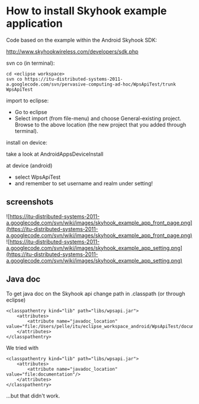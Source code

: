 # How to install Skyhook example application #

Code based on the example within the Android Skyhook SDK:

http://www.skyhookwireless.com/developers/sdk.php


svn co (in terminal):

```
cd <eclipse workspace>
svn co https://itu-distributed-systems-2011-a.googlecode.com/svn/pervasive-computing-ad-hoc/WpsApiTest/trunk WpsApiTest
```

import to eclipse:

  * Go to eclipse
  * Select import (from file-menu) and choose General-existing project. Browse to the above location (the new project that you added through terminal).

install on device:

take a look at AndroidAppsDeviceInstall

at device (android)

  * select WpsApiTest
  * and remember to set username and realm under setting!

## screenshots ##
![https://itu-distributed-systems-2011-a.googlecode.com/svn/wiki/images/skyhook_example_app_front_page.png](https://itu-distributed-systems-2011-a.googlecode.com/svn/wiki/images/skyhook_example_app_front_page.png)
![https://itu-distributed-systems-2011-a.googlecode.com/svn/wiki/images/skyhook_example_app_setting.png](https://itu-distributed-systems-2011-a.googlecode.com/svn/wiki/images/skyhook_example_app_setting.png)

## Java doc ##

To get java doc on the Skyhook api change path in .classpath (or through eclipse)

```
<classpathentry kind="lib" path="libs/wpsapi.jar">
	<attributes>
		<attribute name="javadoc_location" value="file:/Users/pelle/itu/eclipse_workspace_android/WpsApiTest/documentation"/>
	</attributes>
</classpathentry>
```

We tried with
```
<classpathentry kind="lib" path="libs/wpsapi.jar">
	<attributes>
		<attribute name="javadoc_location" value="file:documentation"/>
	</attributes>
</classpathentry>
```

...but that didn't work.